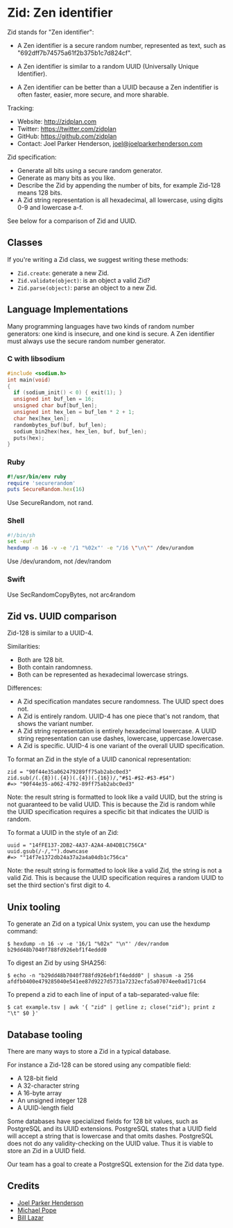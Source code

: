 # Zid: Zen identifier

Zid stands for "Zen identifier":

  * A Zen identifier is a secure random number, represented as text, such as "692dff7b74575a61f2b375b1c7d824cf".

  * A Zen identifier is similar to a random UUID (Universally Unique Identifier).

  * A Zen identifier can be better than a UUID because a Zen indentifier is often faster, easier, more secure, and more sharable.

Tracking:

  * Website: <a href="http://zidplan.com">http://zidplan.com</a>
  * Twitter: <a href="https://twitter.com/zidplan">https://twitter.com/zidplan</a>
  * GitHub: <a href="https://github.com/zidplan">https://github.com/zidplan</a>
  * Contact: Joel Parker Henderson, <joel@joelparkerhenderson.com>

Zid specification:

  * Generate all bits using a secure random generator.
  * Generate as many bits as you like.
  * Describe the Zid by appending the number of bits, for example Zid-128 means 128 bits.
  * A Zid string representation is all hexadecimal, all lowercase, using digits 0-9 and lowercase a-f.

See below for a comparison of Zid and UUID.

## Classes

If you're writing a Zid class, we suggest writing these methods:

  * `Zid.create`: generate a new Zid.
  * `Zid.validate(object)`: is an object a valid Zid?
  * `Zid.parse(object)`: parse an object to a new Zid.

## Language Implementations

Many programming languages have two kinds of random number generators: one kind is insecure, and one kind is secure. A Zen identifier must always use the secure random number generator.


### C with libsodium

```c
#include <sodium.h>
int main(void)
{
  if (sodium_init() < 0) { exit(1); }
  unsigned int buf_len = 16;
  unsigned char buf[buf_len];
  unsigned int hex_len = buf_len * 2 + 1;
  char hex[hex_len];
  randombytes_buf(buf, buf_len);
  sodium_bin2hex(hex, hex_len, buf, buf_len);
  puts(hex);
}
```

### Ruby

```ruby
#!/usr/bin/env ruby
require 'securerandom'
puts SecureRandom.hex(16)
```

Use SecureRandom, not rand.

### Shell

```sh
#!/bin/sh
set -euf
hexdump -n 16 -v -e '/1 "%02x"' -e "/16 \"\n\"" /dev/urandom
```

Use /dev/urandom, not /dev/random


### Swift

Use SecRandomCopyBytes, not arc4random


## Zid vs. UUID comparison

Zid-128 is similar to a UUID-4.

Similarities:

  * Both are 128 bit.
  * Both contain randomness.
  * Both can be represented as hexadecimal lowercase strings.

Differences:

  * A Zid specification mandates secure randomness. The UUID spect does not.
  * A Zid is entirely random. UUID-4 has one piece that's not random, that shows the variant number.
  * A Zid string representation is entirely hexadecimal lowercase. A UUID string representation can use dashes, lowercase, uppercase.lowercase.
  * A Zid is specific. UUID-4 is one variant of the overall UUID specification.

To format an Zid in the style of a UUID canonical representation:

    zid = "90f44e35a062479289ff75ab2abc0ed3"
    zid.sub(/(.{8})(.{4})(.{4})(.{16})/,"#$1-#$2-#$3-#$4")
    #=> "90f44e35-a062-4792-89ff75ab2abc0ed3"

Note: the result string is formatted to look like a vaild UUID, but the string is not guaranteed to be valid UUID. This is because the Zid is random while the UUID specification requires a specific bit that indicates the UUID is random.

To format a UUID in the style of an Zid:

    uuid = "14fFE137-2DB2-4A37-A2A4-A04DB1C756CA"
    uuid.gsub(/-/,"").downcase
    #=> ""14f7e1372db24a37a2a4a04db1c756ca"

Note: the result string is formatted to look like a valid Zid, the string is not a valid Zid. This is because the UUID specification requires a random UUID to set the third section's first digit to 4.


## Unix tooling

To generate an Zid on a typical Unix system, you can use the hexdump command:

    $ hexdump -n 16 -v -e '16/1 "%02x" "\n"' /dev/random
    b29dd48b7040f788fd926ebf1f4eddd0

To digest an Zid by using SHA256:

    $ echo -n "b29dd48b7040f788fd926ebf1f4eddd0" | shasum -a 256
    afdfb0400e479285040e541ee87d9227d5731a7232ecfa5a07074ee0ad171c64

To prepend a zid to each line of input of a tab-separated-value file:

    $ cat example.tsv | awk '{ "zid" | getline z; close("zid"); print z "\t" $0 }'


## Database tooling

There are many ways to store a Zid in a typical database.

For instance a Zid-128 can be stored using any compatible field:

  * A 128-bit field
  * A 32-character string
  * A 16-byte array
  * An unsigned integer 128
  * A UUID-length field

Some databases have specialized fields for 128 bit values, such as PostgreSQL and its UUID extensions. PostgreSQL states that a UUID field will accept a string that is lowercase and that omits dashes. PostgreSQL does not do any validity-checking on the UUID value. Thus it is viable to store an Zid in a UUID field.

Our team has a goal to create a PostgreSQL extension for the Zid data type.

## Credits

* [Joel Parker Henderson](https://github.com/joelparkerhenderson)
* [Michael Pope](https://github.com/amorphid)
* [Bill Lazar](https://github.com/billsaysthis)
